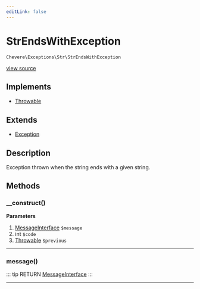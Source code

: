 ```yaml
---
editLink: false
---
```


# StrEndsWithException

`Chevere\Exceptions\Str\StrEndsWithException`

[view source](https://github.com/chevere/chevere/blob/master/exceptions/Str/StrEndsWithException.php)

## Implements

- [Throwable](https://www.php.net/manual/class.throwable)

## Extends

- [Exception](../Core/Exception.md)

## Description

Exception thrown when the string ends with a given string.

## Methods

### __construct()

**Parameters**

1. [MessageInterface](../../Interfaces/Message/MessageInterface.md) `$message`
2. int `$code`
3. [Throwable](https://www.php.net/manual/class.throwable) `$previous`

---

### message()

::: tip RETURN
[MessageInterface](../../Interfaces/Message/MessageInterface.md)
:::

---

